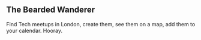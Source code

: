 ## The Bearded Wanderer

Find Tech meetups in London, create them, see them on a map, add them to your calendar. Hooray.